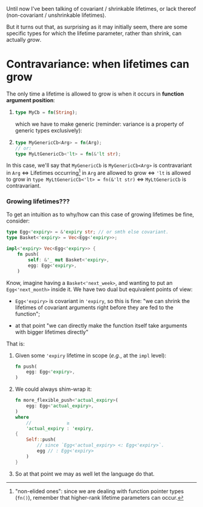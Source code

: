 Until now I've been talking of covariant / shrinkable lifetimes, or lack thereof (non-covariant / unshrinkable lifetimes).

But it turns out that, as surprising as it may initially seem, there are some specific types for which the lifetime parameter, rather than shrink, can actually _grow_.

# Contravariance: when lifetimes can grow

The only time a lifetime is allowed to grow is when it occurs in **function argument position**:

 1. ```rs
    type MyCb = fn(String);
    ```

    which we have to make generic (reminder: variance is a property of generic types exclusively):

 1. ```rs
    type MyGenericCb<Arg> = fn(Arg);
    // or:
    type MyLtGenericCb<'lt> = fn(&'lt str);
    ```

In this case, we'll say that `MyGenericCb` is `MyGenericCb<Arg>` is contravariant in `Arg` ⇔ Lifetimes occurring[^non_elided] in `Arg` are allowed to grow ⇔ `'lt` is allowed to grow in `type MyLtGenericCb<'lt> = fn(&'lt str)` ⇔ `MyLtGenericCb` is contravariant.

[^non_elided]: "non-elided ones": since we are dealing with function pointer types (`fn()`), remember that higher-rank lifetime parameters can occur.

### Growing lifetimes???

To get an intuition as to why/how can this case of growing lifetimes be fine, consider:

```rs
type Egg<'expiry> = &'expiry str; // or smth else covariant.
type Basket<'expiry> = Vec<Egg<'expiry>>;

impl<'expiry> Vec<Egg<'expiry>> {
    fn push(
        self: &'_ mut Basket<'expiry>,
        egg: Egg<'expiry>,
    )
```

Know, imagine having a `Basket<'next_week>`, and wanting to put an `Egg<'next_month>` inside it. We have two dual but equivalent points of view:

  - `Egg<'expiry>` is covariant in `'expiry`, so this is fine: "we can shrink the lifetimes of covariant arguments right before they are fed to the function";

  - at that point "we can directly make the function itself take arguments with bigger lifetimes directly"

That is:

 1. Given some `'expiry` lifetime in scope (_e.g._, at the `impl` level):

    ```rs
    fn push(
        egg: Egg<'expiry>,
    )
    ```

 1. We could always shim-wrap it:

    ```rs
    fn more_flexible_push<'actual_expiry>(
        egg: Egg<'actual_expiry>,
    )
    where
        //             ≥
        'actual_expiry : 'expiry,
    {
        Self::push(
            // since `Egg<'actual_expiry> <: Egg<'expiry>`.
            egg // : Egg<'expiry>
        )
    }
    ```

 1. So at that point we may as well let the language do that.
